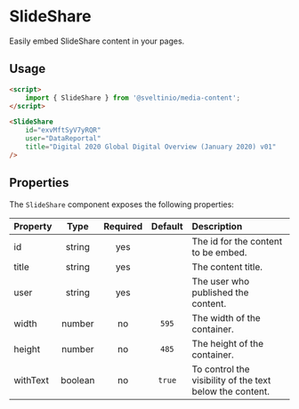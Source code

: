 # SlideShare

Easily embed SlideShare content in your pages.

## Usage

```html
<script>
    import { SlideShare } from '@sveltinio/media-content';
</script>

<SlideShare
    id="exvMftSyV7yRQR"
    user="DataReportal"
    title="Digital 2020 Global Digital Overview (January 2020) v01"
/>
```

## Properties

The `SlideShare` component exposes the following properties:

| Property |  Type   | Required | Default   | Description                                              |
| :------- | :-----: | :------: | :-------: | :------------------------------------------------------- |
| id       | string  |   yes    |           | The id for the content to be embed.                      |
| title    | string  |   yes    |           | The content title.                                       |
| user     | string  |   yes    |           | The user who published the content.                      |
| width    | number  |    no    |   `595`   | The width of the container.                              |
| height   | number  |    no    |   `485`   | The height of the container.                             |
| withText | boolean |    no    |  `true`   | To control the visibility of the text below the content. |
